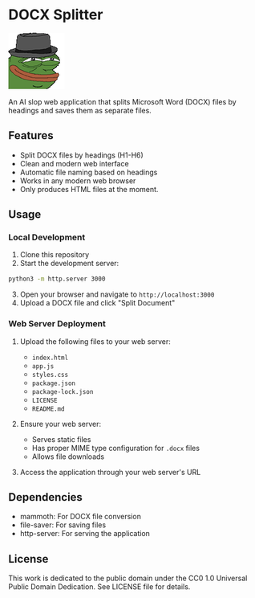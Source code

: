 # DOCX Splitter

![PepeAgent](pepeagent.gif)



An AI slop web application that splits Microsoft Word (DOCX) files by headings and saves them as separate files.

## Features

- Split DOCX files by headings (H1-H6)
- Clean and modern web interface
- Automatic file naming based on headings
- Works in any modern web browser
- Only produces HTML files at the moment.

## Usage

### Local Development
1. Clone this repository
2. Start the development server:
```bash
python3 -m http.server 3000
```
3. Open your browser and navigate to `http://localhost:3000`
4. Upload a DOCX file and click "Split Document"

### Web Server Deployment
1. Upload the following files to your web server:
   - `index.html`
   - `app.js`
   - `styles.css`
   - `package.json`
   - `package-lock.json`
   - `LICENSE`
   - `README.md`

2. Ensure your web server:
   - Serves static files
   - Has proper MIME type configuration for `.docx` files
   - Allows file downloads

3. Access the application through your web server's URL

## Dependencies

- mammoth: For DOCX file conversion
- file-saver: For saving files
- http-server: For serving the application

## License

This work is dedicated to the public domain under the CC0 1.0 Universal Public Domain Dedication. See LICENSE file for details.
